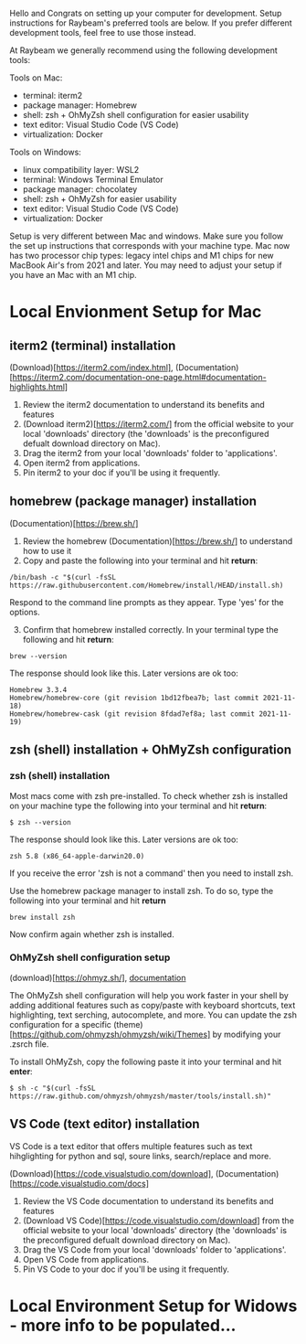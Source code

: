 Hello and Congrats on setting up your computer for development. Setup instructions for Raybeam's preferred tools are below. If you prefer different development tools, feel free to use those instead.

At Raybeam we generally recommend using the following development tools: 

Tools on Mac:
- terminal: iterm2
- package manager: Homebrew
- shell: zsh + OhMyZsh shell configuration for easier usability
- text editor: Visual Studio Code (VS Code)
- virtualization: Docker

Tools on Windows:
- linux compatibility layer: WSL2
- terminal: Windows Terminal Emulator
- package manager: chocolatey
- shell: zsh + OhMyZsh for easier usability
- text editor: Visual Studio Code (VS Code)
- virtualization: Docker

Setup is very different between Mac and windows. Make sure you follow the set up instructions that corresponds with your machine type. Mac now has two processor chip types: legacy intel chips and M1 chips for new MacBook Air's from 2021 and later. You may need to adjust your setup if you have an Mac with an M1 chip.

# Local Envionment Setup for Mac
## iterm2 (terminal) installation
(Download)[https://iterm2.com/index.html], (Documentation)[https://iterm2.com/documentation-one-page.html#documentation-highlights.html]
<br>
1. Review the iterm2 documentation to understand its benefits and features 
2. (Download iterm2)[https://iterm2.com/] from the official website to your local 'downloads' directory (the 'downloads' is the preconfigured defualt download directory on Mac).
3. Drag the iterm2 from your local 'downloads' folder to 'applications'.
4. Open iterm2 from applications.
5. Pin iterm2 to your doc if you'll be using it frequently.

## homebrew (package manager) installation
(Documentation)[https://brew.sh/]
<br>
1. Review the homebrew (Documentation)[https://brew.sh/] to understand how to use it 
2. Copy and paste the following into your terminal and hit **return**:
```
/bin/bash -c "$(curl -fsSL https://raw.githubusercontent.com/Homebrew/install/HEAD/install.sh)
```
Respond to the command line prompts as they appear. Type 'yes' for the options.

3. Confirm that homebrew installed correctly. In your terminal type the following and hit **return**:
```
brew --version
```
The response should look like this. Later versions are ok too:
```
Homebrew 3.3.4
Homebrew/homebrew-core (git revision 1bd12fbea7b; last commit 2021-11-18)
Homebrew/homebrew-cask (git revision 8fdad7ef8a; last commit 2021-11-19)
```


## zsh (shell) installation + OhMyZsh configuration
### zsh (shell) installation
Most macs come with zsh pre-installed. To check whether zsh is installed on your machine type the following into your terminal and hit **return**:
```
$ zsh --version
```
The response should look like this. Later versions are ok too:
```
zsh 5.8 (x86_64-apple-darwin20.0)
```

If you receive the error 'zsh is not a command' then you need to install zsh. <br>

Use the homebrew package manager to install zsh. To do so, type the following into your terminal and hit **return**
```
brew install zsh
```

Now confirm again whether zsh is installed.

### OhMyZsh shell configuration setup
(download)[https://ohmyz.sh/], [documentation](https://github.com/ohmyzsh/ohmyzsh/wiki)

The OhMyZsh shell configuration will help you work faster in your shell by adding additional features such as copy/paste with keyboard shortcuts, text highlighting, text serching, autocomplete, and more. You can update the zsh configuration for a specific (theme)[https://github.com/ohmyzsh/ohmyzsh/wiki/Themes] by modifying your .zsrch file. 

To install OhMyZsh, copy the following paste it into your terminal and hit **enter**:
```
$ sh -c "$(curl -fsSL https://raw.github.com/ohmyzsh/ohmyzsh/master/tools/install.sh)"
```

## VS Code (text editor) installation
VS Code is a text editor that offers multiple features such as text hihglighting for python and sql, soure links, search/replace and more. 

(Download)[https://code.visualstudio.com/download], (Documentation)[https://code.visualstudio.com/docs]
<br>
1. Review the VS Code documentation to understand its benefits and features 
2. (Download VS Code)[https://code.visualstudio.com/download] from the official website to your local 'downloads' directory (the 'downloads' is the preconfigured defualt download directory on Mac).
3. Drag the VS Code from your local 'downloads' folder to 'applications'.
4. Open VS Code from applications.
5. Pin VS Code to your doc if you'll be using it frequently.

# Local Environment Setup for Widows - more info to be populated...